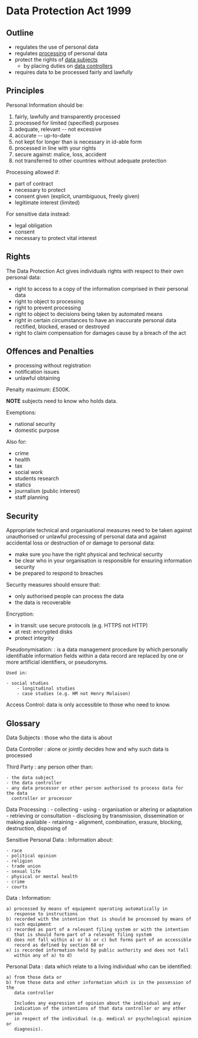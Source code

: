 # Data Protection Act 1999

## Outline

- regulates the use of personal data
- regulates [processing](#data-processing) of personal data
- protect the rights of [data subjects](#data-subjects)
    - by placing duties on [data controllers](#data-controller)
- requires data to be processed fairly and lawfully

## Principles

Personal Information should be:

1. fairly, lawfully and transparently processed
2. processed for limited (specified) purposes
3. adequate, relevant -- not excessive
4. accurate -- up-to-date
5. not kept for longer than is necessary in id-able form
6. processed in line with your rights
7. secure against: malice, loss, accident
8. not transferred to other countries without adequate protection

Processing allowed if:

- part of contract
- necessary to protect
- consent given (explicit, unambiguous, freely given)
- legitimate interest (limited)

For sensitive data instead:

- legal obligation
- consent
- necessary to protect vital interest

## Rights

The Data Protection Act gives individuals rights with respect to their own
personal data:

- right to access to a copy of the information comprised in their personal data
- right to object to processing
- right to prevent processing
- right to object to decisions being taken by automated means
- right in certain circumstances to have an inaccurate personal data rectified,
  blocked, erased or destroyed
- right to claim compensation for damages cause by a breach of the act

## Offences and Penalties

- processing without registration
- notification issues
- unlawful obtaining

Penalty maximum: £500K.

**NOTE** subjects need to know who holds data.

Exemptions:

- national security
- domestic purpose

Also for:

- crime
- health
- tax
- social work
- students research
- statics
- journalism (public interest)
- staff planning

## Security

Appropriate technical and organisational measures need to be taken against
unauthorised or unlawful processing of personal data and against accidental
loss or destruction of or damage to personal data:

- make sure you have the right physical and technical security
- be clear who in your organisation is responsible for ensuring information
  security
- be prepared to respond to breaches

Security measures should ensure that:

- only authorised people can process the data
- the data is recoverable

Encryption:

- in transit: use secure protocols (e.g. HTTPS not HTTP)
- at rest: encrypted disks
- protect integrity

Pseudonymisation:
:   is a data management procedure by which personally identifiable information
    fields within a data record are replaced by one or more artificial
    identifiers, or pseudonyms.

    Used in:

    - social studies
        - longitudinal studies
        - case studies (e.g. HM not Henry Molaison)

Access Control: data is only accessible to those who need to know.

## Glossary

Data Subjects
:   those who the data is about

Data Controller
:   alone or jointly decides how and why such data is processed

Third Party
:   any person other than:

    - the data subject
    - the data controller
    - any data processor or other person authorised to process data for the data
      controller or processor

Data Processing
:   - collecting
    - using
    - organisation or altering or adaptation
    - retrieving or consultation
    - disclosing by transmission, dissemination or making available
    - retaining
    - alignment, combination, erasure, blocking, destruction, disposing of

Sensitive Personal Data
:   Information about:

    - race
    - political opinion
    - religion
    - trade union
    - sexual life
    - physical or mental health
    - crime
    - courts

Data
:   Information:

    a) processed by means of equipment operating automatically in
       response to instructions
    b) recorded with the intention that is should be processed by means of
       such equipment
    c) recorded as part of a relevant filing system or with the intention
       that is should form part of a relevant filing system
    d) does not fall within a) or b) or c) but forms part of an accessible
       record as defined by section 68 or
    e) is recorded information held by public authority and does not fall
       within any of a) to d)

Personal Data
:   data which relate to a living individual who can be identified:

    a) from those data or
    b) from those data and other information which is in the possession of the
       data controller

       Includes any expression of opinion about the individual and any
       indication of the intentions of that data controller or any other person
       in respect of the individual (e.g. medical or psychological opinion or
       diagnosis).

